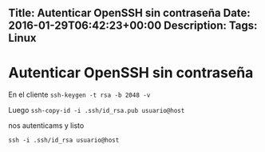 Title: Autenticar OpenSSH sin contraseña
Date: 2016-01-29T06:42:23+00:00
Description: 
Tags: Linux
---
# Autenticar OpenSSH sin contraseña

En el cliente 
`ssh-keygen -t rsa -b 2048 -v`

Luego
`ssh-copy-id -i .ssh/id_rsa.pub usuario@host`

nos autenticams y listo


`ssh -i .ssh/id_rsa usuario@host`